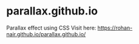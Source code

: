 # parallax.github.io

Parallax effect using CSS
Visit here: https://rohan-nair.github.io/parallax.github.io/
